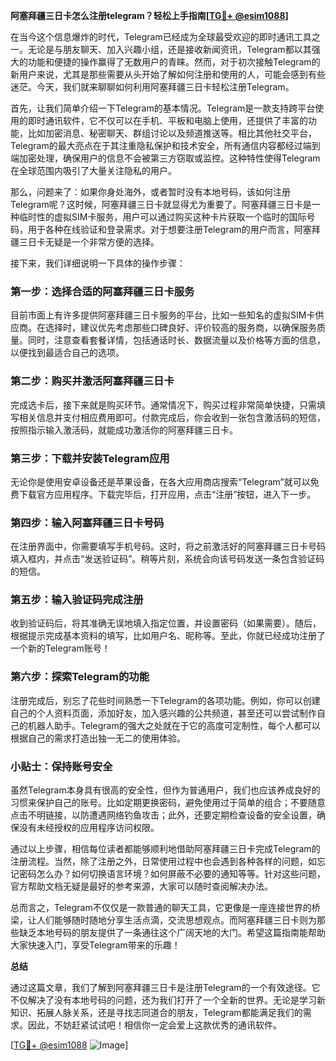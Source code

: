 **阿塞拜疆三日卡怎么注册telegram？轻松上手指南[[TG💪+ @esim1088](https://t.me/s/esim1088)]**

在当今这个信息爆炸的时代，Telegram已经成为全球最受欢迎的即时通讯工具之一。无论是与朋友聊天、加入兴趣小组，还是接收新闻资讯，Telegram都以其强大的功能和便捷的操作赢得了无数用户的青睐。然而，对于初次接触Telegram的新用户来说，尤其是那些需要从头开始了解如何注册和使用的人，可能会感到有些迷茫。今天，我们就来聊聊如何利用阿塞拜疆三日卡轻松注册Telegram。

首先，让我们简单介绍一下Telegram的基本情况。Telegram是一款支持跨平台使用的即时通讯软件，它不仅可以在手机、平板和电脑上使用，还提供了丰富的功能，比如加密消息、秘密聊天、群组讨论以及频道推送等。相比其他社交平台，Telegram的最大亮点在于其注重隐私保护和技术安全，所有通信内容都经过端到端加密处理，确保用户的信息不会被第三方窃取或监控。这种特性使得Telegram在全球范围内吸引了大量关注隐私的用户。

那么，问题来了：如果你身处海外，或者暂时没有本地号码，该如何注册Telegram呢？这时候，阿塞拜疆三日卡就显得尤为重要了。阿塞拜疆三日卡是一种临时性的虚拟SIM卡服务，用户可以通过购买这种卡片获取一个临时的国际号码，用于各种在线验证和登录需求。对于想要注册Telegram的用户而言，阿塞拜疆三日卡无疑是一个非常方便的选择。

接下来，我们详细说明一下具体的操作步骤：

### 第一步：选择合适的阿塞拜疆三日卡服务

目前市面上有许多提供阿塞拜疆三日卡服务的平台，比如一些知名的虚拟SIM卡供应商。在选择时，建议优先考虑那些口碑良好、评价较高的服务商，以确保服务质量。同时，注意查看套餐详情，包括通话时长、数据流量以及价格等方面的信息，以便找到最适合自己的选项。

### 第二步：购买并激活阿塞拜疆三日卡

完成选卡后，接下来就是购买环节。通常情况下，购买过程非常简单快捷，只需填写相关信息并支付相应费用即可。付款完成后，你会收到一张包含激活码的短信，按照指示输入激活码，就能成功激活你的阿塞拜疆三日卡。

### 第三步：下载并安装Telegram应用

无论你是使用安卓设备还是苹果设备，在各大应用商店搜索“Telegram”就可以免费下载官方应用程序。下载完毕后，打开应用，点击“注册”按钮，进入下一步。

### 第四步：输入阿塞拜疆三日卡号码

在注册界面中，你需要填写手机号码。这时，将之前激活好的阿塞拜疆三日卡号码填入框内，并点击“发送验证码”。稍等片刻，系统会向该号码发送一条包含验证码的短信。

### 第五步：输入验证码完成注册

收到验证码后，将其准确无误地填入指定位置，并设置密码（如果需要）。随后，根据提示完成基本资料的填写，比如用户名、昵称等。至此，你就已经成功注册了一个新的Telegram账号！

### 第六步：探索Telegram的功能

注册完成后，别忘了花些时间熟悉一下Telegram的各项功能。例如，你可以创建自己的个人资料页面，添加好友，加入感兴趣的公共频道，甚至还可以尝试制作自己的机器人助手。Telegram的强大之处就在于它的高度可定制性，每个人都可以根据自己的需求打造出独一无二的使用体验。

### 小贴士：保持账号安全

虽然Telegram本身具有很高的安全性，但作为普通用户，我们也应该养成良好的习惯来保护自己的账号。比如定期更换密码，避免使用过于简单的组合；不要随意点击不明链接，以防遭遇网络钓鱼攻击；此外，还要定期检查设备的安全设置，确保没有未经授权的应用程序访问权限。

通过以上步骤，相信每位读者都能够顺利地借助阿塞拜疆三日卡完成Telegram的注册流程。当然，除了注册之外，日常使用过程中也会遇到各种各样的问题，如忘记密码怎么办？如何切换语言环境？如何屏蔽不必要的通知等等。针对这些问题，官方帮助文档无疑是最好的参考来源，大家可以随时查阅解决办法。

总而言之，Telegram不仅仅是一款普通的聊天工具，它更像是一座连接世界的桥梁，让人们能够随时随地分享生活点滴，交流思想观点。而阿塞拜疆三日卡则为那些缺乏本地号码的朋友提供了一条通往这个广阔天地的大门。希望这篇指南能帮助大家快速入门，享受Telegram带来的乐趣！

**总结**

通过这篇文章，我们了解到阿塞拜疆三日卡是注册Telegram的一个有效途径。它不仅解决了没有本地号码的问题，还为我们打开了一个全新的世界。无论是学习新知识、拓展人脉关系，还是寻找志同道合的朋友，Telegram都能满足我们的需求。因此，不妨赶紧试试吧！相信你一定会爱上这款优秀的通讯软件。

[[TG💪+ @esim1088](https://t.me/s/esim1088) ![Image](https://i.postimg.cc/4NQfJmqS/Snipaste-2025-05-13-00-14-12.png)]